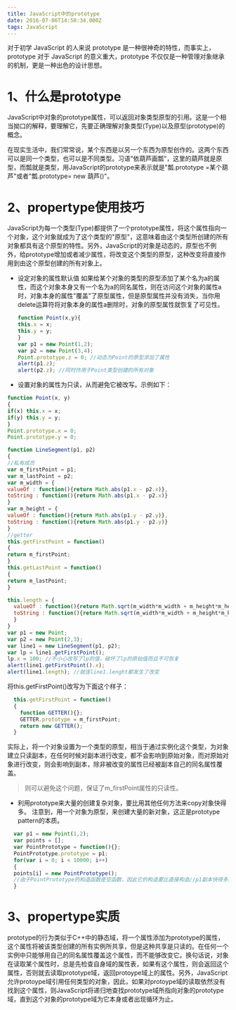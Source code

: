 ```yaml
---
title: JavaScript中的prototype
date: 2016-07-06T14:50:34.000Z
tags: JavaScript
---
```


对于初学 JavaScript 的人来说 prototype 是一种很神奇的特性，而事实上，prototype 对于 JavaScript 的意义重大，prototype 不仅仅是一种管理对象继承的机制，更是一种出色的设计思想。 <!-- more -->

# 1、什么是prototype

JavaScript中对象的prototype属性，可以返回对象类型原型的引用。这是一个相当拗口的解释，要理解它，先要正确理解对象类型(Type)以及原型(prototype)的概念。

在现实生活中，我们常常说，某个东西是以另一个东西为原型创作的。这两个东西可以是同一个类型，也可以是不同类型。习语"依葫芦画瓢"，这里的葫芦就是原型，而瓢就是类型，用JavaScript的prototype来表示就是"瓢.prototype =某个葫芦"或者"瓢.prototype= new 葫芦()"。

# 2、propertype使用技巧

JavaScript为每一个类型(Type)都提供了一个prototype属性，将这个属性指向一个对象，这个对象就成为了这个类型的"原型"，这意味着由这个类型所创建的所有对象都具有这个原型的特性。另外，JavaScript的对象是动态的，原型也不例外，给prototype增加或者减少属性，将改变这个类型的原型，这种改变将直接作用到由这个原型创建的所有对象上。

- 设定对象的属性默认值 如果给某个对象的类型的原型添加了某个名为a的属性，而这个对象本身又有一个名为a的同名属性，则在访问这个对象的属性a时，对象本身的属性"覆盖"了原型属性，但是原型属性并没有消失，当你用delete运算符将对象本身的属性a删除时，对象的原型属性就恢复了可见性。

  ```javascript
  function Point(x,y){
  this.x = x;
  this.y = y;
  }
  var p1 = new Point(1,2);
  var p2 = new Point(3,4);
  Point.prototype.z = 0; //动态为Point的原型添加了属性
  alert(p1.z);
  alert(p2.z); //同时作用于Point类型创建的所有对象
  ```

- 设置对象的属性为只读，从而避免它被改写。示例如下：

```javascript
function Point(x, y)
{
if(x) this.x = x;
if(y) this.y = y;
}
Point.prototype.x = 0;
Point.prototype.y = 0;

function LineSegment(p1, p2)
{
//私有成员
var m_firstPoint = p1;
var m_lastPoint = p2;
var m_width = {
valueOf : function(){return Math.abs(p1.x - p2.x)},
toString : function(){return Math.abs(p1.x - p2.x)}
}
var m_height = {
valueOf : function(){return Math.abs(p1.y - p2.y)},
toString : function(){return Math.abs(p1.y - p2.y)}
}
//getter
this.getFirstPoint = function()
{
return m_firstPoint;
}
this.getLastPoint = function()
{
return m_lastPoint;
}

this.length = {
  valueOf : function(){return Math.sqrt(m_width*m_width + m_height*m_height)},
  toString : function(){return Math.sqrt(m_width*m_width + m_height*m_height)}
  }
}
var p1 = new Point;
var p2 = new Point(2,3);
var line1 = new LineSegment(p1, p2);
var lp = line1.getFirstPoint();
lp.x = 100; //不小心改写了lp的值，破坏了lp的原始值而且不可恢复
alert(line1.getFirstPoint().x);
alert(line1.length); //就连line1.lenght都发生了改变
```

将this.getFirstPoint()改写为下面这个样子：

```javascript
  this.getFirstPoint = function()
  {
    function GETTER(){};
    GETTER.prototype = m_firstPoint;
    return new GETTER();
  }
```

实际上，将一个对象设置为一个类型的原型，相当于通过实例化这个类型，为对象建立只读副本，在任何时候对副本进行改变，都不会影响到原始对象，而对原始对象进行改变，则会影响到副本，除非被改变的属性已经被副本自己的同名属性覆盖。

> 则可以避免这个问题，保证了m_firstPoint属性的只读性。

- 利用prototype来大量的创建复杂对象，要比用其他任何方法来copy对象快得多。 注意到，用一个对象为原型，来创建大量的新对象，这正是prototype pattern的本质。

```javascript
  var p1 = new Point(1,2);
  var points = [];
  var PointPrototype = function(){};
  PointPrototype.prototype = p1;
  for(var i = 0; i < 10000; i++)
  {
  points[i] = new PointPrototype();
  //由于PointPrototype的构造函数是空函数，因此它的构造要比直接构造//p1副本快得多。
  }
```

# 3、propertype实质

prototype的行为类似于C++中的静态域，将一个属性添加为prototype的属性，这个属性将被该类型创建的所有实例所共享，但是这种共享是只读的。在任何一个实例中只能够用自己的同名属性覆盖这个属性，而不能够改变它。换句话说，对象在读取某个属性时，总是先检查自身域的属性表，如果有这个属性，则会返回这个属性，否则就去读取prototype域，返回protoype域上的属性。另外，JavaScript允许protoype域引用任何类型的对象，因此，如果对protoype域的读取依然没有找到这个属性，则JavaScript将递归地查找prototype域所指向对象的prototype域，直到这个对象的prototype域为它本身或者出现循环为止。
